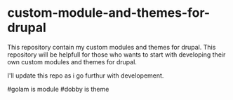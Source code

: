 custom-module-and-themes-for-drupal
===================================

This repository contain my custom modules and themes
for drupal. 
This repository will be helpfull for those who wants to start with developing their own custom modules and themes for drupal. 



I'll update this repo as i go furthur with developement.

#golam is module
#dobby is theme


